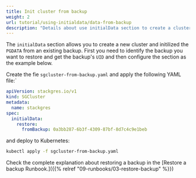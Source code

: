 ```yaml
---
title: Init cluster from backup
weight: 2
url: tutorial/using-initialdata/data-from-backup
description: "Details about use initialData section to create a cluster from a backup"
---
```


The `initialData` section allows you to create a new cluster and initilized the `PGDATA` from an existing backup. First you need to identify the backup you want to restore and get the backup's `UID` and then configure the section as the example below.

Create the fie `sgcluster-from-backup.yaml` and apply the following YAML file:`

```yaml
apiVersion: stackgres.io/v1
kind: SGCluster
metadata:
  name: stackgres
spec:
  initialData:
    restore:
      fromBackup: 0a3bb287-6b3f-4309-87bf-8d7c4c9e1beb
```

and deploy to Kubernetes:

```bash
kubectl apply -f sgcluster-from-backup.yaml
```

Check the complete explanation about restoring a backup in the [Restore a backup Runbook.]({{% relref "09-runbooks/03-restore-backup" %}})
